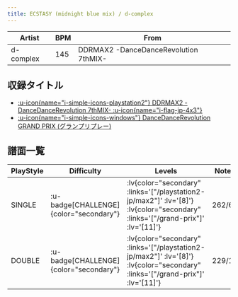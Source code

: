 ```yaml
---
title: ECSTASY (midnight blue mix) / d-complex
---
```


|Artist|BPM|From|
|------|---|----|
|d-complex|145|DDRMAX2 -DanceDanceRevolution 7thMIX-|

## 収録タイトル

- [ :u-icon{name="i-simple-icons-playstation2"} DDRMAX2 -DanceDanceRevolution 7thMIX- :u-icon{name="i-flag-jp-4x3"} ](/playstation2-jp/max2)
- [ :u-icon{name="i-simple-icons-windows"} DanceDanceRevolution GRAND PRIX (グランプリプレー)](/grand-prix)

## 譜面一覧

|PlayStyle|Difficulty|Levels|Notes|Movie|
|---------|----------|------|-----|-----|
|SINGLE| :u-badge[CHALLENGE]{color="secondary"} | :lv{color="secondary" :links='["/playstation2-jp/max2"]' :lv='[8]'}  :lv{color="secondary" :links='["/grand-prix"]' :lv='[11]'} |262/6||
|DOUBLE| :u-badge[CHALLENGE]{color="secondary"} | :lv{color="secondary" :links='["/playstation2-jp/max2"]' :lv='[8]'}  :lv{color="secondary" :links='["/grand-prix"]' :lv='[11]'} |229/16||
